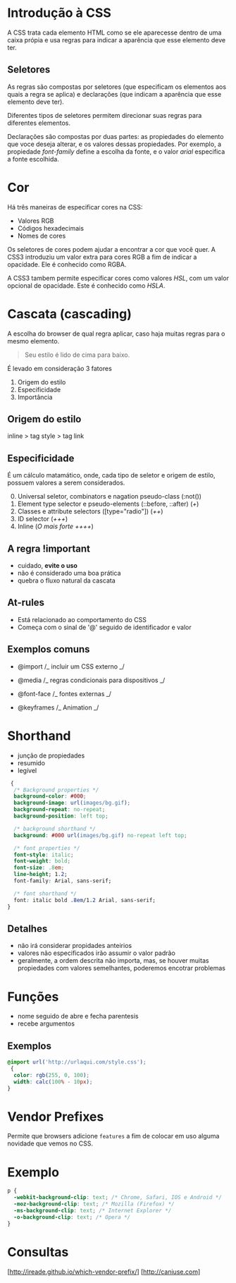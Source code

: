 # Introdução à CSS

A CSS trata cada elemento HTML como se ele aparecesse dentro
de uma caixa própia e usa regras para indicar a aparência que esse
elemento deve ter.

## Seletores

As regras são compostas por seletores (que especificam os elementos aos
quais a regra se aplica) e declarações (que indicam a aparência que esse
elemento deve ter).

Diferentes tipos de seletores permitem direcionar suas regras para diferentes
elementos.

Declarações são compostas por duas partes: as propiedades do elemento que voce
deseja alterar, e os valores dessas propiedades. Por exemplo, a propiedade
_font-family_ define a escolha da fonte, e o valor _arial_ especifica a fonte
escolhida.

# Cor

Há três maneiras de especificar cores na CSS:

- Valores RGB
- Códigos hexadecimais
- Nomes de cores

Os seletores de cores podem ajudar a encontrar a cor que você quer. A CSS3
introduziu um valor extra para cores RGB a fim de indicar a opacidade. Ele
é conhecido como RGBA.

A CSS3 tambem permite especificar cores como valores _HSL_, com um valor
opcional de opacidade. Este é conhecido como _HSLA_.

# Cascata (cascading)

A escolha do browser de qual regra aplicar, caso haja muitas regras para o
mesmo elemento.

> Seu estilo é lido de cima para baixo.

É levado em consideração 3 fatores

1. Origem do estilo
2. Especificidade
3. Importância

## Origem do estilo

inline > tag style > tag link

## Especificidade

É um cálculo matamático, onde, cada tipo de seletor e origem de estilo, possuem
valores a serem considerados.

0. Universal seletor, combinators e nagation pseudo-class (:not())
1. Element type selector e pseudo-elements (::before, ::after) (_+_)
2. Classes e attribute selectors ([type="radio"]) (_++_)
3. ID selector (_+++_)
4. Inline (_O mais forte ++++_)

## A regra !important

- cuidado, **evite o uso**
- não é considerado uma boa prática
- quebra o fluxo natural da cascata

## At-rules

- Está relacionado ao comportamento do CSS
- Começa com o sinal de '@' seguido de identificador e valor

## Exemplos comuns

- @import /_ incluir um CSS externo _/

- @media /_ regras condicionais para dispositivos _/

- @font-face /_ fontes externas _/

- @keyframes /_ Animation _/

# Shorthand

- junção de propiedades
- resumido
- legível

```css
 {
  /* Background properties */
  background-color: #000;
  background-image: url(images/bg.gif);
  background-repeat: no-repeat;
  background-position: left top;

  /* background shorthand */
  background: #000 url(images/bg.gif) no-repeat left top;

  /* font properties */
  font-style: italic;
  font-weight: bold;
  font-size: .8em;
  line-height; 1.2;
  font-family: Arial, sans-serif;

  /* font shorthand */
  font: italic bold .8em/1.2 Arial, sans-serif;
}
```

## Detalhes

- não irá considerar propidades anteirios
- valores não especificados irão assumir o valor padrão
- geralmente, a ordem descrita não importa, mas, se houver muitas propiedades
  com valores semelhantes, poderemos encotrar problemas

# Funções

- nome seguido de abre e fecha parentesis
- recebe argumentos

## Exemplos

```css
@import url('http://urlaqui.com/style.css');
 {
  color: rgb(255, 0, 100);
  width: calc(100% - 10px);
}
```

# Vendor Prefixes

Permite que browsers adicione `features` a fim de colocar
em uso alguma novidade que vemos no CSS.

# Exemplo

```css
p {
  -webkit-background-clip: text; /* Chrome, Safari, IOS e Android */
  -moz-background-clip: text; /* Mozilla (Firefox) */
  -ms-background-clip: text; /* Internet Explorer */
  -o-background-clip: text; /* Opera */
}
```

# Consultas

[http://ireade.github.io/which-vendor-prefix/]
[http://caniuse.com]
